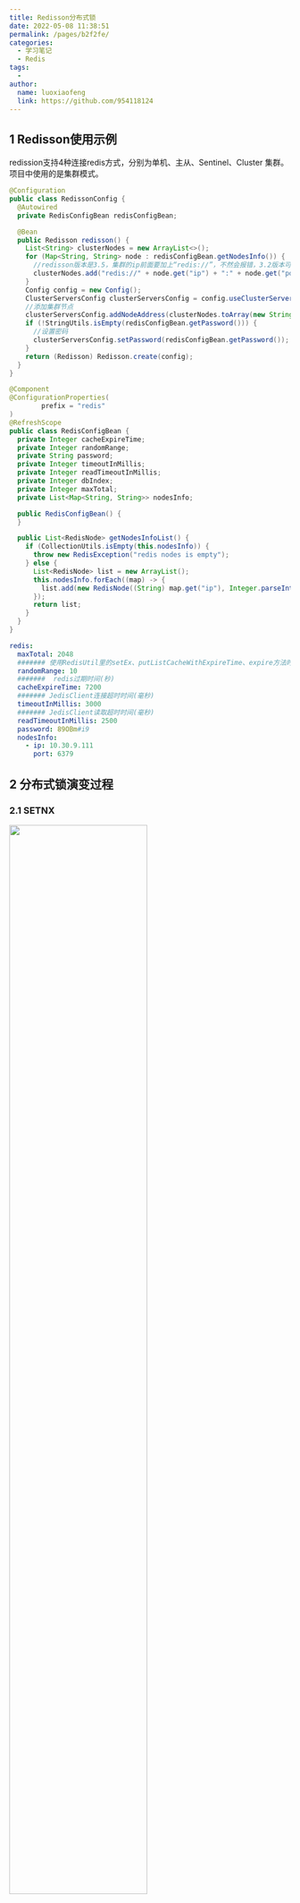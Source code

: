 ```yaml
---
title: Redisson分布式锁
date: 2022-05-08 11:38:51
permalink: /pages/b2f2fe/
categories:
  - 学习笔记
  - Redis
tags:
  - 
author: 
  name: luoxiaofeng
  link: https://github.com/954118124
---
```

## 1 Redisson使用示例

redission支持4种连接redis方式，分别为单机、主从、Sentinel、Cluster 集群。项目中使用的是集群模式。
````java
@Configuration
public class RedissonConfig {
  @Autowired
  private RedisConfigBean redisConfigBean;

  @Bean
  public Redisson redisson() {
    List<String> clusterNodes = new ArrayList<>();
    for (Map<String, String> node : redisConfigBean.getNodesInfo()) {
      //redisson版本是3.5，集群的ip前面要加上“redis://”，不然会报错，3.2版本可不加
      clusterNodes.add("redis://" + node.get("ip") + ":" + node.get("port"));
    }
    Config config = new Config();
    ClusterServersConfig clusterServersConfig = config.useClusterServers();
    //添加集群节点
    clusterServersConfig.addNodeAddress(clusterNodes.toArray(new String[clusterNodes.size()]));
    if (!StringUtils.isEmpty(redisConfigBean.getPassword())) {
      //设置密码
      clusterServersConfig.setPassword(redisConfigBean.getPassword());
    }
    return (Redisson) Redisson.create(config);
  }
}
````
````java
@Component
@ConfigurationProperties(
        prefix = "redis"
)
@RefreshScope
public class RedisConfigBean {
  private Integer cacheExpireTime;
  private Integer randomRange;
  private String password;
  private Integer timeoutInMillis;
  private Integer readTimeoutInMillis;
  private Integer dbIndex;
  private Integer maxTotal;
  private List<Map<String, String>> nodesInfo;

  public RedisConfigBean() {
  }

  public List<RedisNode> getNodesInfoList() {
    if (CollectionUtils.isEmpty(this.nodesInfo)) {
      throw new RedisException("redis nodes is empty");
    } else {
      List<RedisNode> list = new ArrayList();
      this.nodesInfo.forEach((map) -> {
        list.add(new RedisNode((String) map.get("ip"), Integer.parseInt((String) map.get("port"))));
      });
      return list;
    }
  }
}
````
````yaml
redis:
  maxTotal: 2048
  ####### 使用RedisUtil里的setEx、putListCacheWithExpireTime、expire方法时，随机增加最大值为cacheExpireTime过期时间(秒)
  randomRange: 10
  #######  redis过期时间(秒)
  cacheExpireTime: 7200
  ####### JedisClient连接超时时间(毫秒)
  timeoutInMillis: 3000
  ####### JedisClient读取超时时间(毫秒)
  readTimeoutInMillis: 2500
  password: 89OBm#i9
  nodesInfo:
    - ip: 10.30.9.111
      port: 6379
````
## 2 分布式锁演变过程

### 2.1 SETNX

<img src="http://media.luoxiaofeng.cn/blog/img/c8ff3c2f593afdf43c840ac0cf017383.png" class="imgcss" width="70%">

**存在问题：**

1）客户端所在节点奔溃，无法正确释放锁。

2）业务逻辑异常，无法释放锁。

### 2.2 超时设置

设置超时时间，到点锁自动释放。

SETNX lock:168 1 // 获取锁(integer) 1\>

EXPIRE lock:168 60 // 60s 自动删除(integer) 1

**存在问题：**

1）「加锁」、「设置超时」是两个命令，不是原子操作。可能出现执行了第一条命令，第二条执行失败的情况。

**解决方案：**

Redis 2.6.x之后，官方拓展了SET命令的参数，支持设置超时时间，并且满足原子性。

set key_name random_value nx px 30000

nx 表示只有key_name不存在才能设值成功。

px 30000 表示30秒后自动过期。

### 2.3 只能释放自己的锁

**存在问题：**

自己的锁可能被别人释放。

比如：

1.线程1获取锁成功并设置30秒后超时。

2.线程1由于某些原因执行很慢（网络问题、fullGC问题等...），超过30秒还没执行完，此时Redis因为锁过期自动释放了锁。

3.线程2获取锁执行自己业务。

4.线程1执行完自己业务释放锁，结果此时释放成线程2的锁。

**解决方案：**

加锁的时候设置一个「唯一标识」作为value，释放锁的时候用自己的唯一标识和value作比较，匹配上才能释放锁。

**加锁：**

set key_name **random_value** nx px 30000

**释放锁：**

if (redis.get("key_name").equals(random_value)) {

//比对成功则删除

redis.del("key_name");

}

**问题：**释放锁时这种写法存在一个问题，get和del是两个操作，存在原子性问题。

可以通过Lua脚本实现原子性：

// 获取锁的 value 与 ARGV[1] 是否匹配，匹配则执行

delif redis.call("get",KEYS[1]) == ARGV[1]

then return redis.call("del",KEYS[1])

else return 0

end

### 2.4 正确设置锁超时

超时时间的设置一般为：通过多轮压测，取平均时间的3 \~ 5倍。

但即使这样仍然可能出现问题，可以通过以下方式完善超时时间设置：

给获取锁的线程添加一个守护线程，该守护线程定期检测锁的失效时间，如果锁快要失效，但是业务还没执行完，就对这个锁进行续期，重新设置超时时间。

### 2.5 实现可重入锁
<br/>
<img src="http://media.luoxiaofeng.cn/blog/img/548968f7c4dc577794968cfec3581402.png" class="imgcss" width="50%">

通过redis hash结构实现可重入锁。

**加锁：**

1.加锁时先使用redis exists判断key_name这个锁是否存在。

2.如果锁不存在，使用hincrby创建一个key_name的hash表，random_value对应的value_count初始化为0再加1。

3.如果key_name存在，用hexists判断random_value这个键存不存在，如果random_value存在，value_count使用hincrby加1，否则加锁失败。

**解锁：**

1.不存在key_name或不存在random_value，解锁失败。

2.存在指定random_value，则使用hincrby减1，当value_count小于等于0，使用del删除这把锁。释放锁成功。

## 3 Redis分布式锁存在什么缺点？

由于redis集群同步数据的方式是异步，假设master节点获取到锁之后未完成数据同步就挂了，这个时候在新的master节点依然可以获取锁，所以多个客户端会同时获取到锁。